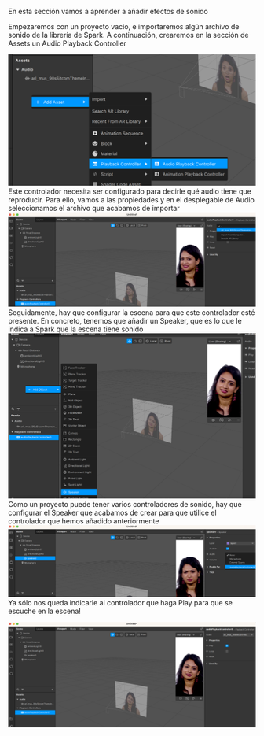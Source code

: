 En esta sección vamos a aprender a añadir efectos de sonido

Empezaremos con un proyecto vacío, e importaremos algún archivo de sonido de la librería de Spark. A continuación, crearemos en la sección de Assets un Audio Playback Controller

![image](uploads/6648d64494f111644246b918e82c33da/image.png) Este controlador necesita ser configurado para decirle qué audio tiene que reproducir. Para ello, vamos a las propiedades y en el desplegable de Audio seleccionamos el archivo que acabamos de importar ![image](uploads/67dac6f892b8610e0faafc0ad1c8c1d8/image.png) Seguidamente, hay que configurar la escena para que este controlador esté presente. En concreto, tenemos que añadir un Speaker, que es lo que le indica a Spark que la escena tiene sonido ![image](uploads/51d96b49c946b1aadba0817124b03da5/image.png) Como un proyecto puede tener varios controladores de sonido, hay que configurar el Speaker que acabamos de crear para que utilice el controlador que hemos añadido anteriormente ![image](uploads/2827d22676415cacb6e8f9733aed4f52/image.png)Ya sólo nos queda indicarle al controlador que haga Play para que se escuche en la escena!

![image.png](uploads/23cf382c62e78b030b521dcb1c9f4f41/image.png)